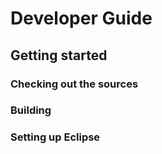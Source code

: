 # Developer Guide

## Getting started

### Checking out the sources

### Building

### Setting up Eclipse
